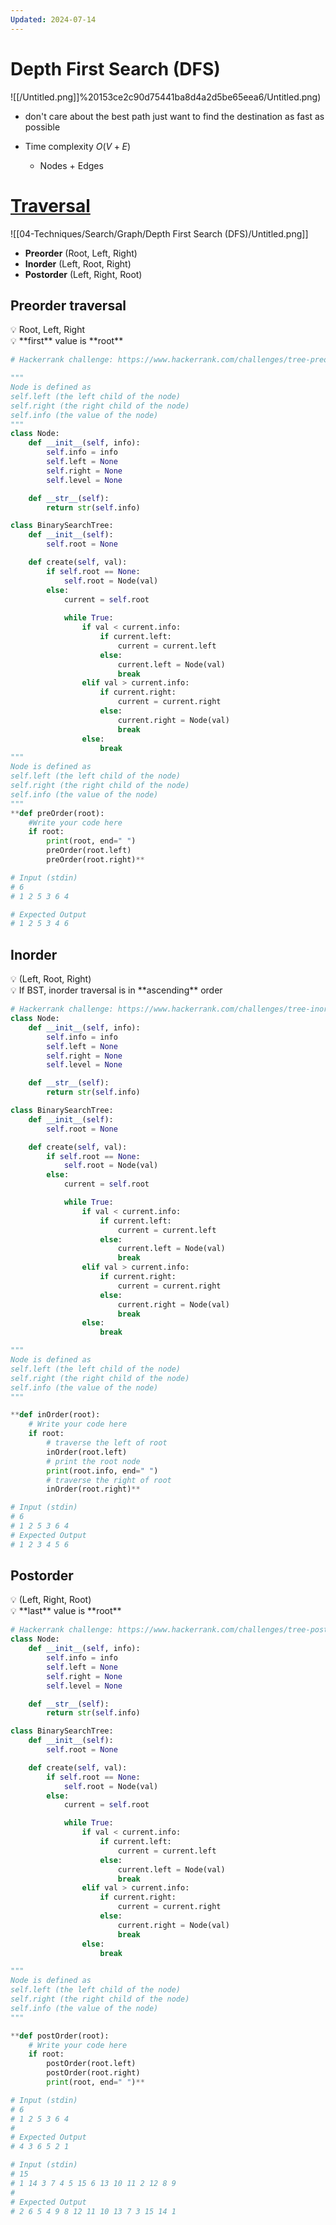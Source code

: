 ```yaml
---
Updated: 2024-07-14
---
```

# Depth First Search (DFS)

![[/Untitled.png]]%20153ce2c90d75441ba8d4a2d5be65eea6/Untitled.png)

- don't care about the best path just want to find the destination as fast as possible

- Time complexity $O(V+E)$
    - Nodes + Edges

# [Traversal](https://en.wikipedia.org/wiki/Tree_traversal)
![[04-Techniques/Search/Graph/Depth First Search (DFS)/Untitled.png]]

- **Preorder** (Root, Left, Right)
- **Inorder** (Left, Root, Right)
- **Postorder** (Left, Right, Root)

## Preorder traversal

<aside>
💡 Root, Left, Right

</aside>

<aside>
💡 **first** value is **root**

</aside>

```python
# Hackerrank challenge: https://www.hackerrank.com/challenges/tree-preorder-traversal/problem

"""
Node is defined as
self.left (the left child of the node)
self.right (the right child of the node)
self.info (the value of the node)
"""
class Node:
    def __init__(self, info): 
        self.info = info  
        self.left = None  
        self.right = None 
        self.level = None 

    def __str__(self):
        return str(self.info) 

class BinarySearchTree:
    def __init__(self): 
        self.root = None

    def create(self, val):  
        if self.root == None:
            self.root = Node(val)
        else:
            current = self.root
         
            while True:
                if val < current.info:
                    if current.left:
                        current = current.left
                    else:
                        current.left = Node(val)
                        break
                elif val > current.info:
                    if current.right:
                        current = current.right
                    else:
                        current.right = Node(val)
                        break
                else:
                    break
"""
Node is defined as
self.left (the left child of the node)
self.right (the right child of the node)
self.info (the value of the node)
"""
**def preOrder(root):
    #Write your code here
    if root:
        print(root, end=" ")
        preOrder(root.left)
        preOrder(root.right)**

# Input (stdin)
# 6
# 1 2 5 3 6 4

# Expected Output
# 1 2 5 3 4 6

```

## **Inorder**

<aside>
💡 (Left, Root, Right)

</aside>

<aside>
💡 If BST, inorder traversal is in **ascending** order

</aside>

```python
# Hackerrank challenge: https://www.hackerrank.com/challenges/tree-inorder-traversal/submissions/code/229878373
class Node:
    def __init__(self, info):
        self.info = info
        self.left = None
        self.right = None
        self.level = None

    def __str__(self):
        return str(self.info)

class BinarySearchTree:
    def __init__(self):
        self.root = None

    def create(self, val):
        if self.root == None:
            self.root = Node(val)
        else:
            current = self.root

            while True:
                if val < current.info:
                    if current.left:
                        current = current.left
                    else:
                        current.left = Node(val)
                        break
                elif val > current.info:
                    if current.right:
                        current = current.right
                    else:
                        current.right = Node(val)
                        break
                else:
                    break

"""
Node is defined as
self.left (the left child of the node)
self.right (the right child of the node)
self.info (the value of the node)
"""

**def inOrder(root):
    # Write your code here
    if root:
        # traverse the left of root
        inOrder(root.left)
        # print the root node
        print(root.info, end=" ")
        # traverse the right of root
        inOrder(root.right)**

# Input (stdin)
# 6
# 1 2 5 3 6 4
# Expected Output
# 1 2 3 4 5 6
```

## **Postorder**

<aside>
💡 (Left, Right, Root)

</aside>

<aside>
💡 **last** value is **root**

</aside>

```python
# Hackerrank challenge: https://www.hackerrank.com/challenges/tree-postorder-traversal/submissions/code/229878807
class Node:
    def __init__(self, info):
        self.info = info
        self.left = None
        self.right = None
        self.level = None

    def __str__(self):
        return str(self.info)

class BinarySearchTree:
    def __init__(self):
        self.root = None

    def create(self, val):
        if self.root == None:
            self.root = Node(val)
        else:
            current = self.root

            while True:
                if val < current.info:
                    if current.left:
                        current = current.left
                    else:
                        current.left = Node(val)
                        break
                elif val > current.info:
                    if current.right:
                        current = current.right
                    else:
                        current.right = Node(val)
                        break
                else:
                    break

"""
Node is defined as
self.left (the left child of the node)
self.right (the right child of the node)
self.info (the value of the node)
"""

**def postOrder(root):
    # Write your code here
    if root:
        postOrder(root.left)
        postOrder(root.right)
        print(root, end=" ")**

# Input (stdin)
# 6
# 1 2 5 3 6 4
# 
# Expected Output
# 4 3 6 5 2 1

# Input (stdin)
# 15
# 1 14 3 7 4 5 15 6 13 10 11 2 12 8 9
#
# Expected Output
# 2 6 5 4 9 8 12 11 10 13 7 3 15 14 1
```